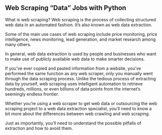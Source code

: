## Web Scraping “Data” Jobs with Python

What is web scraping?
Web scraping is the process of collecting structured web data in an automated fashion. It’s also known as web data extraction.

Some of the main use cases of web scraping include price monitoring, price intelligence, news monitoring, lead generation, and market research among many others.

In general, web data extraction is used by people and businesses who want to make use of publicly available web data to make smarter decisions.

If you’ve ever copied and pasted information from a website, you’ve performed the same function as any web scraper, only you manually went through the data scraping process. Unlike the tedious process of extracting data by yourself, web scraping uses intelligent automation to retrieve hundreds, millions, or even billions of data points from the internet’s seemingly endless frontier.

Whether you’re using a web scraper to get web data or outsourcing the web scraping project to a web data extraction specialist, you’ll need to know a bit more about the differences between web crawling and web scraping.

Just as importantly, you’ll need to understand the possible pitfalls of extraction and how to avoid them.
